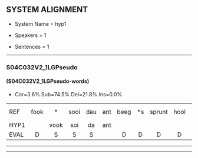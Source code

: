 
## SYSTEM ALIGNMENT

- System Name = hyp1

- Speakers = 1

- Sentences = 1

---

### S04C032V2_1LGPseudo

#### (S04C032V2_1LGPseudo-words)

- Cor=3.6%	Sub=74.5%	Del=21.8%	Ins=0.0%

|  |  |  |  |  |  |  |  |  |  |  |  |  |  |  |  |  |  |  |  |  |  |  |  |  |  |  |  |  |  |  |  |  |  |  |  |  |  |  |  |  |  |  |  |  |  |  |  |  |  |  |  |  |  |  |  |
|:--- |:---:|:---:|:---:|:---:|:---:|:---:|:---:|:---:|:---:|:---:|:---:|:---:|:---:|:---:|:---:|:---:|:---:|:---:|:---:|:---:|:---:|:---:|:---:|:---:|:---:|:---:|:---:|:---:|:---:|:---:|:---:|:---:|:---:|:---:|:---:|:---:|:---:|:---:|:---:|:---:|:---:|:---:|:---:|:---:|:---:|:---:|:---:|:---:|:---:|:---:|:---:|:---:|:---:|:---:|:---:|
| REF | fook | * | sooi | dau | ant | beeg | *s | sprunt | hool | larst | vout | * | zwoei | fam | *s | rachts | vaap | sprieuw | keng | *s | swoers | doer | *s | plirt | *s | jien | *s | blard | * | guul | *s | hoekt | *(nieuw) | neeuw | noork | vid | zans | zans | leum | haans | spaai | * | sjalt | heik | sank*(zak) | roen | frijk | eem | *s | schard | grek | dron | *s | snaaf | stuid |
| HYP1 |  | vook | soi | da | ant |  |  |  |  |  |  | pleg | sprint | hoon | lah | s | vat | s | so | fan | grag | ap | stri | in | s | woord | door | heeft | platt | gg | gri | hoekt |  |  |  |  |  | nnee | ee | no | it | sans | le | ns | spalshalt | hek | vak | goen | got | m | schart | sik | trom | f | tuhm |
| EVAL | D | S | S | S |  | D | D | D | D | D | D | S | S | S | S | S | S | S | S | S | S | S | S | S | S | S | S | S | S | S | S |  | D | D | D | D | D | S | S | S | S | S | S | S | S | S | S | S | S | S | S | S | S | S | S |
---

---
